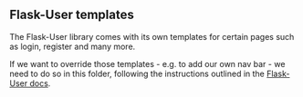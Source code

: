 ## Flask-User templates

The Flask-User library comes with its own templates for certain pages such as login, register and many more.

If we want to override those templates - e.g. to add our own nav bar - we need to do so in this folder, following the instructions outlined in the [Flask-User docs](https://flask-user.readthedocs.io/en/latest/unused.html#form-templates).
